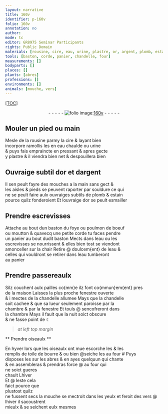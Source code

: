 ```yaml
---
layout: narrative
title: 160v
identifier: p-160v
folio: 160v
annotation: no
author:
mode: tc
editor: GR8975 Seminar Participants
rights: Public Domain
materials: [rousine, cire, eau, urine, plastre, or, argent, plomb, estain, foye, poulmon, toile, bourre]
tools: [baston, corde, panier, chandelle, four]
measurements: []
bodyparts: []
places: []
plants: [abres]
professions: []
environments: []
animals: [mouche, vers]
---
```


<p><a href="{{site.url}}/{{base.url}}/diplomatic/">[TOC]</a></p><div class="folio" align="center">- - - - - <a href="http://gallica.bnf.fr/ark:/12148/btv1b10500001g/f326.item.r=" target="_blank"><img src="https://cu-mkp.github.io/2017-workshop-edition/assets/photo-icon.png" alt="folio image: " style="display:inline-block; margin-bottom:-3px;"/>160v</a> - - - - - </div>  
  

## Mouler un pied ou main

 
Mesle de la <span class="m">rousine</span> parmy la <span class="m">cire</span> & layant bien<br/> incorpore ramollis les en <span class="m">eau</span> chaulde ou <span class="m">urine</span><br/> & puys fais empraincte en pressant & apres gecte<br/> y <span class="m">plastre</span> & il viendra bien net & despouillera bien
 
 
  

## Ouvraige subtil d<span class="m">or</span> et d<span class="m">argent</span>

 
Il sen peult fayre des mouches a la main sans gect &<br/> les aisles & pieds se peuvent raporter par souldure ce qui<br/> ne se peult faire aulx ouvraiges subtils de <span class="m">plomb</span> & <span class="m">estain</span><br/> pource quilz fonderoient Et louvraige d<span class="m">or</span> se peult esmailler
 
 
  

## Prendre escrevisses

 
Attache au bout dun <span class="tl">baston</span> du <span class="m">foye</span> ou <span class="m">poulmon</span> de boeuf<br/> ou moutton & quavecq une petite <span class="tl">corde</span> tu faces pendre<br/> un <span class="tl">panier</span> au bout dudit <span class="tl">baston</span> Mects dans l<span class="m">eau</span> ou les<br/> escrevisses se nourrissent & elles bien tost se viendont<br/> amonceller sur la chair Retire @ doulcem{ent} de l<span class="m">eau</span> &<br/> celles qui vouldront se retirer dans l<span class="m">eau</span> tumberont<br/> au <span class="tl">panier</span>
 
 
  

## Prendre passereaulx

 
Silz couchent aulx pailles co{mm}e ilz font co{mmun}em{ent} pres<br/> de la maison Laisses la plus proche fenestre ouverte<br/> & i mectes de la <span class="tl">chandelle</span> allumee Mays que la <span class="tl">chandelle</span><br/> soit cachee & que sa lueur seulement paroisse par la<br/> chambre & par la fenestre Et touls @ sencofreront dans<br/> la chambre Mays il fault que la nuit soict obscure<br/> & ne fasse point de ☾
 
 
> *at left top margin*
> 
> 
>   

** Prendre oiseaulx **

 
En hyver lors que les oiseaulx ont mue escorche les & les<br/> remplis de <span class="m">toile</span> de <span class="m">bourre</span> <span class="del">&</span> <span class="add">ou bien</span> @seiche les au <span class="tl">four</span> # Puys<br/> disposes les sur les <span class="pa">abres</span> & en ayes quelquun qui chante<br/> & en assembleras & prendras force
  @
au <span class="tl">four</span> qui<br/> ne soict gueres<br/> chault <span class="del">Lhiver</span><br/> Et @ leste cela<br/> faict pource que<br/> plustost quilz<br/> ne fussent secs la <span class="al">mouche</span> se mectroit dans les yeulx <span class="add">et feroit des <span class="al">vers</span></span> @ lhiver il sacoustrent<br/> mieulx & se seichent eulx mesmes
 
